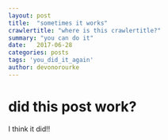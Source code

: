 ```yaml
---
layout: post
title:  "sometimes it works"
crawlertitle: "where is this crawlertitle?"
summary: "you can do it"
date:   2017-06-28
categories: posts
tags: 'you_did_it_again'
author: devonorourke
---
```


# did this post work?
I think it did!!
